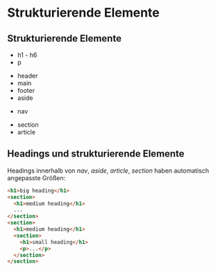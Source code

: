 # Strukturierende Elemente

## Strukturierende Elemente

- h1 - h6
- p

<!-- separator -->

- header
- main
- footer
- aside

<!-- separator -->

- nav

<!-- separator -->

- section
- article

## Headings und strukturierende Elemente

Headings innerhalb von _nav_, _aside_, _article_, _section_ haben automatisch angepasste Größen:

```html
<h1>big heading</h1>
<section>
  <h1>medium heading</h1>
  ...
</section>
<section>
  <h1>medium heading</h1>
  <section>
    <h1>small heading</h1>
    <p>...</p>
  </section>
</section>
```
